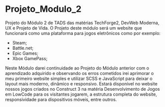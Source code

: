 # Projeto_Modulo_2
Projeto do Módulo 2 de TADS das matérias TechForge2, DevWeb Moderna, UX e Projeto de Vida.
O Projeto deste módulo será um website que funcionará como uma plataforma para jogos eletrônicos como por exemplo:
- Steam;
- Battle.net;
- Epic Games;
- Xbox GamePass;

Neste Módulo darei continuidade ao Projeto do Módulo anterior com o aprendizado adquirido e observando os erros cometidos irei aprimorar o meu primeiro website simples e utilizar SCSS e JavaScript para deixar o layout mais moderno, dinâmico e responsivo. Estará disponível no website nossos jogos criados no Construct 3 na matéria Desenvolvimento de Jogos em LowCode para os visitantes jogarem, a estrutura completa do website, responsividade para dispositivos móveis, entre outros.
